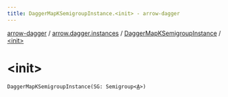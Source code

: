 ```yaml
---
title: DaggerMapKSemigroupInstance.<init> - arrow-dagger
---
```


[arrow-dagger](../../index.html) / [arrow.dagger.instances](../index.html) / [DaggerMapKSemigroupInstance](index.html) / [&lt;init&gt;](./-init-.html)

# &lt;init&gt;

`DaggerMapKSemigroupInstance(SG: Semigroup<`[`A`](index.html#A)`>)`
